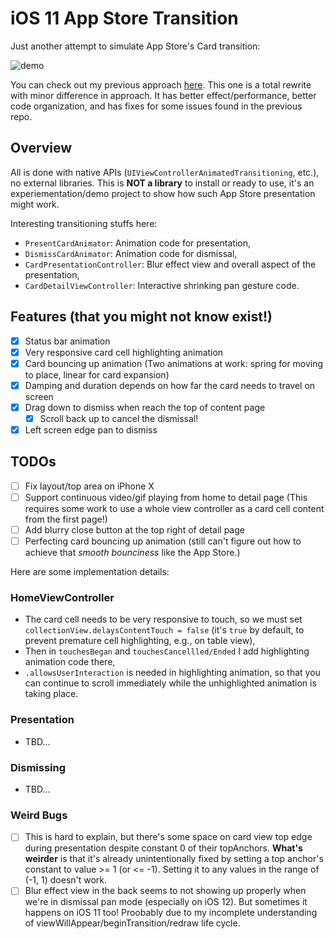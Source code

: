 # iOS 11 App Store Transition

Just another attempt to simulate App Store's Card transition:

![demo](https://raw.githubusercontent.com/aunnnn/AppStoreiOS11InteractiveTransition/master/appstoreios11demo.gif)

You can check out my previous approach [here](https://github.com/aunnnn/AppStoreiOS11InteractiveTransition_old). This one is a total rewrite with minor difference in approach. It has better effect/performance, better code organization, and has fixes for some issues found in the previous repo.

## Overview
All is done with native APIs (`UIViewControllerAnimatedTransitioning`, etc.), no external libraries. This is **NOT a library** to install or ready to use, it's an experiementation/demo project to show how such App Store presentation might work.

Interesting transitioning stuffs here:
- `PresentCardAnimator`: Animation code for presentation,
- `DismissCardAnimator`: Animation code for dismissal,
- `CardPresentationController`: Blur effect view and overall aspect of the presentation,
- `CardDetailViewController`: Interactive shrinking pan gesture code.

## Features (that you might not know exist!)
- [x] Status bar animation
- [x] Very responsive card cell highlighting animation
- [x] Card bouncing up animation (Two animations at work: spring for moving to place, linear for card expansion)
- [x] Damping and duration depends on how far the card needs to travel on screen
- [x] Drag down to dismiss when reach the top of content page
  - [x] Scroll back up to cancel the dismissal!
- [x] Left screen edge pan to dismiss

## TODOs
- [ ] Fix layout/top area on iPhone X
- [ ] Support continuous video/gif playing from home to detail page (This requires some work to use a whole view controller as a card cell content from the first page!)
- [ ] Add blurry close button at the top right of detail page
- [ ] Perfecting card bouncing up animation (still can't figure out how to achieve that *smooth bounciness* like the App Store.)

Here are some implementation details:

### HomeViewController
- The card cell needs to be very responsive to touch, so we must set `collectionView.delaysContentTouch = false` (it's `true` by default, to prevent premature cell highlighting, e.g., on table view),
- Then in `touchesBegan` and `touchesCancellled/Ended` I add highlighting animation code there,
- `.allowsUserInteraction` is needed in highlighting animation, so that you can continue to scroll immediately while the unhighlighted animation is taking place.

### Presentation
- TBD...

### Dismissing
- TBD...

### Weird Bugs
- [ ] This is hard to explain, but there's some space on card view top edge during presentation despite constant 0 of their topAnchors. **What's weirder** is that it's already unintentionally fixed by setting a top anchor's constant to value >= 1 (or <= -1). Setting it to any values in the range of (-1, 1) doesn't work.
- [ ] Blur effect view in the back seems to not showing up properly when we're in dismissal pan mode (especially on iOS 12). But sometimes it happens on iOS 11 too! Proobably due to my incomplete understanding of viewWillAppear/beginTransition/redraw life cycle. 
